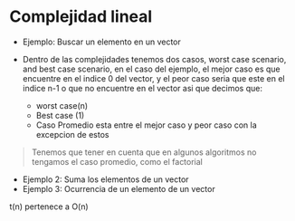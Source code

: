 # Complejidad lineal
- Ejemplo: Buscar un elemento en un vector

- Dentro de las complejidades tenemos dos casos, worst case scenario, and best case scenario, en el caso del ejemplo, el mejor caso es que encuentre en el indice 0 del vector, y el peor caso seria que este en el indice n-1 o que no encuentre en el vector asi que decimos que:
    - worst case(n)
    - Best case (1)
    - Caso Promedio esta entre el mejor caso y peor caso con la excepcion de estos

> Tenemos que tener en cuenta que en algunos algoritmos no tengamos el caso promedio, como el factorial

- Ejemplo 2: Suma los elementos de un vector
- Ejemplo 3: Ocurrencia de un elemento de un vector

t(n) pertenece a O(n)

